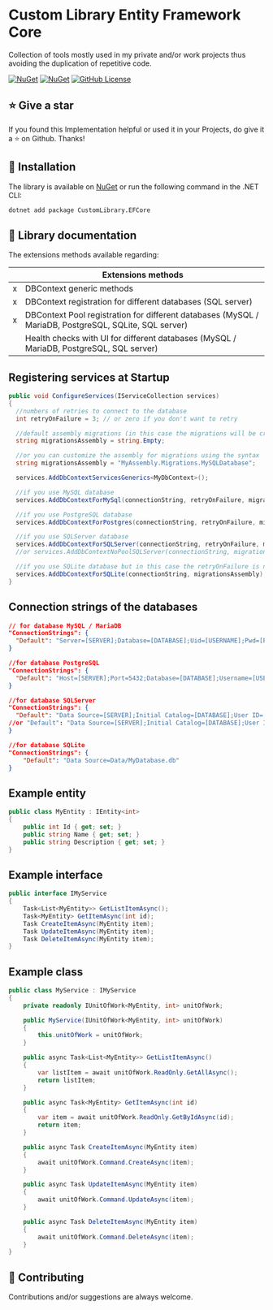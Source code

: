 # Custom Library Entity Framework Core
Collection of tools mostly used in my private and/or work projects thus avoiding the duplication of repetitive code.

[![NuGet](https://img.shields.io/nuget/v/CustomLibrary.EFCore.svg?style=for-the-badge)](https://www.nuget.org/packages/CustomLibrary.EFCore)
[![NuGet](https://img.shields.io/nuget/dt/CustomLibrary.EFCore.svg?style=for-the-badge)](https://www.nuget.org/packages/CustomLibrary.EFCore)
[![GitHub License](https://img.shields.io/github/license/AngeloDotNet/CustomLibrary.EFCore?style=for-the-badge)](https://github.com/AngeloDotNet/CustomLibrary.EFCore/blob/main/LICENSE)

## :star: Give a star
If you found this Implementation helpful or used it in your Projects, do give it a :star: on Github. Thanks!

## :dvd: Installation
The library is available on [NuGet](https://www.nuget.org/packages/CustomLibrary.EFCore) or run the following command in the .NET CLI:

```bash
dotnet add package CustomLibrary.EFCore
```

## :memo: Library documentation
The extensions methods available regarding:

|  | Extensions methods |
| --- | --- |
| x | DBContext generic methods |
| x | DBContext registration for different databases (SQL server) |
| x | DBContext Pool registration for different databases (MySQL / MariaDB, PostgreSQL, SQLite, SQL server) |
|   | Health checks with UI for different databases (MySQL / MariaDB, PostgreSQL, SQL server) |

## Registering services at Startup
```csharp
public void ConfigureServices(IServiceCollection services)
{
  //numbers of retries to connect to the database
  int retryOnFailure = 3; // or zero if you don't want to retry

  //default assembly migrations (in this case the migrations will be created in the DbContext assembly)
  string migrationsAssembly = string.Empty;

  //or you can customize the assembly for migrations using the syntax
  string migrationsAssembly = "MyAssembly.Migrations.MySQLDatabase";

  services.AddDbContextServicesGenerics<MyDbContext>();

  //if you use MySQL database
  services.AddDbContextForMySql(connectionString, retryOnFailure, migrationsAssembly);

  //if you use PostgreSQL database
  services.AddDbContextForPostgres(connectionString, retryOnFailure, migrationsAssembly);

  //if you use SQLServer database
  services.AddDbContextForSQLServer(connectionString, retryOnFailure, migrationsAssembly);
  //or services.AddDbContextNoPoolSQLServer(connectionString, migrationsAssembly); //if you don't want to use the connection pool

  //if you use SQLite database but in this case the retryOnFailure is not necessary as SQLite is not subject to transient errors
  services.AddDbContextForSQLite(connectionString, migrationsAssembly);
}
```

## Connection strings of the databases
```json
// for database MySQL / MariaDB
"ConnectionStrings": {
  "Default": "Server=[SERVER];Database=[DATABASE];Uid=[USERNAME];Pwd=[PASSWORD];Port=3306"
}

//for database PostgreSQL
"ConnectionStrings": {
  "Default": "Host=[SERVER];Port=5432;Database=[DATABASE];Username=[USERNAME];Password=[PASSWORD]"
}

//for database SQLServer
"ConnectionStrings": {
  "Default": "Data Source=[SERVER];Initial Catalog=[DATABASE];User ID=[USERNAME];Password=[PASSWORD]"
//or "Default": "Data Source=[SERVER];Initial Catalog=[DATABASE];User ID=[USERNAME];Password=[PASSWORD];Encrypt=False"
}

//for database SQLite
"ConnectionStrings": {
    "Default": "Data Source=Data/MyDatabase.db"
}
```

## Example entity
```csharp
public class MyEntity : IEntity<int>
{
    public int Id { get; set; }
    public string Name { get; set; }
    public string Description { get; set; }
}
```

## Example interface
```csharp
public interface IMyService
{
    Task<List<MyEntity>> GetListItemAsync();
    Task<MyEntity> GetItemAsync(int id);
    Task CreateItemAsync(MyEntity item);
    Task UpdateItemAsync(MyEntity item);
    Task DeleteItemAsync(MyEntity item);
}
```

## Example class
```csharp
public class MyService : IMyService
{
    private readonly IUnitOfWork<MyEntity, int> unitOfWork;

    public MyService(IUnitOfWork<MyEntity, int> unitOfWork)
    {
        this.unitOfWork = unitOfWork;
    }

    public async Task<List<MyEntity>> GetListItemAsync()
    {
        var listItem = await unitOfWork.ReadOnly.GetAllAsync();
        return listItem;
    }

    public async Task<MyEntity> GetItemAsync(int id)
    {
        var item = await unitOfWork.ReadOnly.GetByIdAsync(id);
        return item;
    }

    public async Task CreateItemAsync(MyEntity item)
    {
        await unitOfWork.Command.CreateAsync(item);
    }

    public async Task UpdateItemAsync(MyEntity item)
    {
        await unitOfWork.Command.UpdateAsync(item);
    }

    public async Task DeleteItemAsync(MyEntity item)
    {
        await unitOfWork.Command.DeleteAsync(item);
    }
}
```

## :muscle: Contributing

Contributions and/or suggestions are always welcome.
